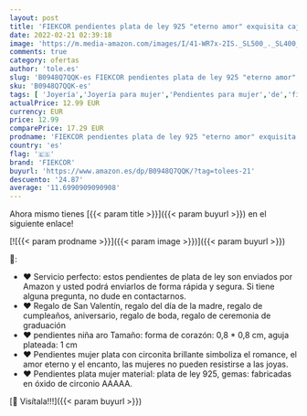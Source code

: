 ```yaml
---
layout: post
title: 'FIEKCOR pendientes plata de ley 925 "eterno amor" exquisita caja regalo'
date: 2022-02-21 02:39:18
image: 'https://m.media-amazon.com/images/I/41-WR7x-2IS._SL500_._SL400_.jpg'
comments: true
category: ofertas
author: 'tole.es'
slug: 'B0948Q7QQK-es FIEKCOR pendientes plata de ley 925 "eterno amor"...'
sku: 'B0948Q7QQK-es'
tags: [ 'Joyería','Joyería para mujer','Pendientes para mujer','de','fiekcor','ley','plata', ]
actualPrice: 12.99 EUR
currency: EUR
price: 12.99
comparePrice: 17.29 EUR
prodname: 'FIEKCOR pendientes plata de ley 925 "eterno amor" exquisita caja regalo'
country: 'es'
flag: '🇪🇸'
brand: 'FIEKCOR'
buyurl: 'https://www.amazon.es/dp/B0948Q7QQK/?tag=tolees-21'
descuento: '24.87'
average: '11.6990909090908'
---
```


Ahora mismo tienes [{{< param title >}}]({{< param buyurl >}}) en el siguiente enlace!

[![{{< param prodname >}}]({{< param image >}})]({{< param buyurl >}})

🔎:

- ♥ Servicio perfecto: estos pendientes de plata de ley son enviados por Amazon y usted podrá enviarlos de forma rápida y segura. Si tiene alguna pregunta, no dude en contactarnos.
- ♥ Regalo de San Valentín, regalo del día de la madre, regalo de cumpleaños, aniversario, regalo de boda, regalo de ceremonia de graduación
- ♥ pendientes niña aro Tamaño: forma de corazón: 0,8 * 0,8 cm, aguja plateada: 1 cm
- ♥ Pendientes mujer plata con circonita brillante simboliza el romance, el amor eterno y el encanto, las mujeres no pueden resistirse a las joyas.
- ♥ Pendientes plata mujer material: plata de ley 925, gemas: fabricadas en óxido de circonio AAAAA.

[🛒 Visítala!!!]({{< param buyurl >}})
